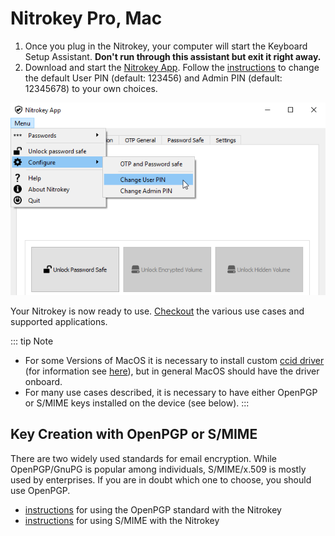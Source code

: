 # Nitrokey Pro, Mac

1. Once you plug in the Nitrokey, your computer will start the Keyboard Setup Assistant. **Don't run through this assistant but exit it right away.**
2. Download and start the [Nitrokey App](https://www.nitrokey.com/download). Follow the [instructions](https://www.nitrokey.com/documentation/change-user-and-admin-pin) to change the default User PIN (default: 123456) and Admin PIN (default: 12345678) to your own choices.

![img](./images/App-change-pin.png)

Your Nitrokey is now ready to use. [Checkout](https://www.nitrokey.com/documentation/applications) the various use cases and supported applications.

::: tip  Note 
- For some Versions of MacOS it is necessary to install custom [ccid driver](https://github.com/martinpaljak/osx-ccid-installer) (for information see [here](https://ludovicrousseau.blogspot.com/2016/04/os-x-el-capitan-and-ccid-driver-upgrades.html)), but in general MacOS should have the driver onboard. 
- For many use cases described, it is necessary to have either OpenPGP or S/MIME keys installed on the device (see below).
:::
## Key Creation with OpenPGP or S/MIME
There are two widely used standards for email encryption. While OpenPGP/GnuPG is popular among individuals, S/MIME/x.509 is mostly used by enterprises. If you are in doubt which one to choose, you should use OpenPGP.

- [instructions](https://www.nitrokey.com/documentation/openpgp-email-encryption) for using the OpenPGP standard with the Nitrokey
- [instructions](https://www.nitrokey.com/documentation/smime-email-encryption) for using S/MIME with the Nitrokey
